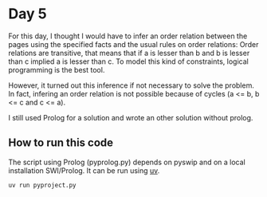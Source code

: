 # Day 5

For this day, I thought I would have to infer an order relation between the pages using the specified facts and the usual rules on order relations: Order relations are transitive, that means that if a is lesser than b and b is lesser than c implied a is lesser than c. To model this kind of constraints, logical programming is the best tool.

However, it turned out this inference if not necessary to solve the problem. In fact, infering an order relation is not possible because of cycles (a <= b, b <= c and c <= a).

I still used Prolog for a solution and wrote an other solution without prolog.

## How to run this code

The script using Prolog (pyprolog.py) depends on pyswip and on a local installation SWI/Prolog.
It can be run using [uv](https://github.com/astral-sh/uv).

```bash
uv run pyproject.py
```
